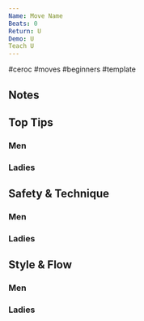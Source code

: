 ```yaml
---
Name: Move Name
Beats: 0
Return: U
Demo: U
Teach U
---
```


#ceroc #moves #beginners #template
## Notes

## Top Tips
### Men

### Ladies

## Safety & Technique
### Men

### Ladies

## Style & Flow
### Men

### Ladies


